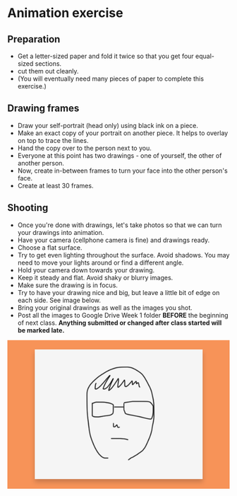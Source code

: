 # Animation exercise

## Preparation
- Get a letter-sized paper and fold it twice so that you get four equal-sized sections.
- cut them out cleanly.
- (You will eventually need many pieces of paper to complete this exercise.)

## Drawing frames
- Draw your self-portrait (head only) using black ink on a piece.
- Make an exact copy of your portrait on another piece. It helps to overlay on top to trace the lines.
- Hand the copy over to the person next to you.
- Everyone at this point has two drawings - one of yourself, the other of another person.
- Now, create in-between frames to turn your face into the other person's face.
- Create at least 30 frames.

## Shooting
- Once you're done with drawings, let's take photos so that we can turn your drawings into animation.
- Have your camera (cellphone camera is fine) and drawings ready.
- Choose a flat surface.
- Try to get even lighting throughout the surface. Avoid shadows. You may need to move your lights around or find a different angle.
- Hold your camera down towards your drawing.
- Keep it steady and flat. Avoid shaky or blurry images.
- Make sure the drawing is in focus.
- Try to have your drawing nice and big, but leave a little bit of edge on each side. See image below.
- Bring your original drawings as well as the images you shot.
- Post all the images to Google Drive Week 1 folder **BEFORE** the beginning of next class. **Anything submitted or changed after class started will be marked late.**


![Reference image](../images/w1/w1-exercise-reference.png)
